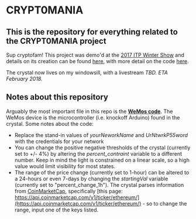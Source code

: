 # CRYPT0MANIA
## This is the repository for everything related to the CRYPT0MANIA project
Sup cryptofam! This project was demo'd at the [2017 ITP Winter Show](https://itp.nyu.edu/shows/winter2017/crypt0mania/) and details on its creation can be found [here](http://www.blog.calebfergie.com/2017/12/29/api-to-led-8/), with more detail on the code [here](http://www.blog.calebfergie.com/2017/12/21/api-to-led-6/).

The crystal now lives on my windowsill, with a livestream _TBD. ETA February 2018._

## Notes about this repository

Arguably the most important file in this repo is the **[WeMos code](https://github.com/calebfergie/CRYPT0MANIA/blob/master/weMos_code.ino)**. The WeMos device is the microcontroller (i.e. knockoff Arduino) found in the crystal. Some notes about the code:
- Replace the stand-in values of *yourNeworkName* and *UrNtwrkP55word* with the credentials for your network
- You can change the positive negative thresholds of the  crystal (currently set to +/- 4%) by altering the *percent_contraint* variable to a different number. Keep in mind the light is constrained on a linear scale, so a high value would limit visibility for most states.
- The range of the price change (currently set to 1-hour) can be altered to a 24-hours or even 7-days by changing the *startingVal* variable (currently set to "percent_change_1h"). The crystal parses information from [CoinMarketCap](https://coinmarketcap.com/api/), specifically [this page: https://api.coinmarketcap.com/v1/ticker/ethereum/](https://api.coinmarketcap.com/v1/ticker/ethereum/) - so to change the range, input one of the keys listed.
